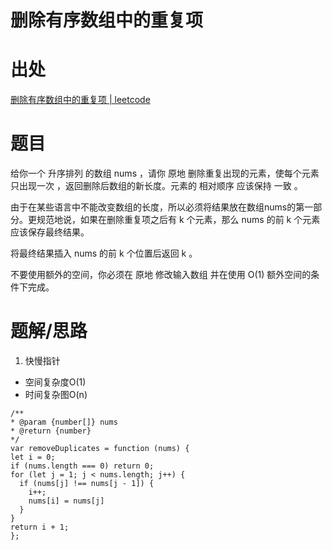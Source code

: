 # 删除有序数组中的重复项

# 出处

[删除有序数组中的重复项 | leetcode](https://leetcode-cn.com/problems/remove-duplicates-from-sorted-array/)

# 题目
给你一个 升序排列 的数组 nums ，请你 原地 删除重复出现的元素，使每个元素 只出现一次 ，返回删除后数组的新长度。元素的 相对顺序 应该保持 一致 。

由于在某些语言中不能改变数组的长度，所以必须将结果放在数组nums的第一部分。更规范地说，如果在删除重复项之后有 k 个元素，那么 nums 的前 k 个元素应该保存最终结果。

将最终结果插入 nums 的前 k 个位置后返回 k 。

不要使用额外的空间，你必须在 原地 修改输入数组 并在使用 O(1) 额外空间的条件下完成。


# 题解/思路

1. 快慢指针
  - 空间复杂度O(1)
  - 时间复杂图O(n)
  ```
/**
 * @param {number[]} nums
 * @return {number}
 */
var removeDuplicates = function (nums) {
  let i = 0;
  if (nums.length === 0) return 0;
  for (let j = 1; j < nums.length; j++) {
    if (nums[j] !== nums[j - 1]) {
      i++;
      nums[i] = nums[j]
    }
  }
  return i + 1;
};
  ````
